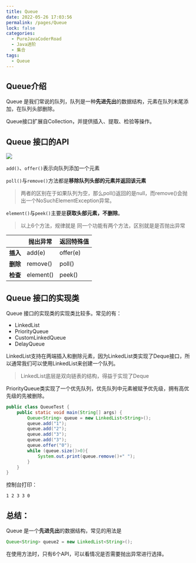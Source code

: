 ```yaml
---
title: Queue
date: 2022-05-26 17:03:56
permalink: /pages/Queue
lock: false
categories: 
  - PureJavaCoderRoad
  - Java进阶
  - 集合
tags: 
  - Queue
---
```

## Queue介绍

Queue 是我们常说的队列，队列是一种**先进先出**的数据结构，元素在队列末尾添加，在队列头部删除。

Queue接口扩展自Collection，并提供插入、提取、检验等操作。



## Queue 接口的API

![](https://cdn.jsdelivr.net/gh/DogerRain/image@main/img-20210401/image-20210407113029806.png)

`add()`、`offer()`表示向队列添加一个元素

`poll()`与`remove()`方法都是**移除队列头部的元素并返回该元素**

> 两者的区别在于如果队列为空，那么poll()返回的是null，而remove()会抛出一个NoSuchElementException异常。

`element()`与`peek()`主要是**获取头部元素，不删除**。

> 以上6个方法，规律就是 同一个功能有两个方法，区别就是是否抛出异常

|          | 抛出异常  | **返回特殊值** |
| -------- | --------- | -------------- |
| **插入** | add(e)    | offer(e)       |
| **删除** | remove()  | poll()         |
| **检查** | element() | peek()         |



## Queue 接口的实现类

Queue 接口的实现类的实现类比较多。常见的有：

- LinkedList
- PriorityQueue
- CustomLinkedQueue
- DelayQueue

LinkedList支持在两端插入和删除元素，因为LinkedList类实现了Deque接口，所以通常我们可以使用LinkedList来创建一个队列。

> LinkedList底层是双向链表的结构，得益于实现了Deque

PriorityQueue类实现了一个优先队列，优先队列中元素被赋予优先级，拥有高优先级的先被删除。

```java
public class QueueTest {
    public static void main(String[] args) {
        Queue<String> queue = new LinkedList<String>();
        queue.add("1");
        queue.add("2");
        queue.add("3");
        queue.add("3");
        queue.offer("0");
        while (queue.size()>0){
            System.out.print(queue.remove()+" ");
        }
    }
}
```

控制台打印：

```
1 2 3 3 0 
```



## 总结：

Queue 是一个**先进先出**的数据结构，常见的用法是

```java
Queue<String> queue2 = new LinkedList<String>();
```

在使用方法时，只有6个API，可以看情况是否需要抛出异常进行选择。